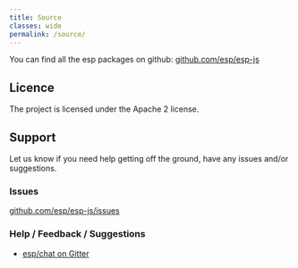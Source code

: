 ```yaml
---
title: Source
classes: wide
permalink: /source/
---
```


You can find all the esp packages on github: [github.com/esp/esp-js](https://github.com/esp/esp-js)

## Licence

The project is licensed under the Apache 2 license.

## Support 

Let us know if you need help getting off the ground, have any issues and/or suggestions.

### Issues

[github.com/esp/esp-js/issues]([https://github.com/esp/esp-js/issues])

### Help / Feedback / Suggestions

* [esp/chat on Gitter](https://gitter.im/esp/chat)